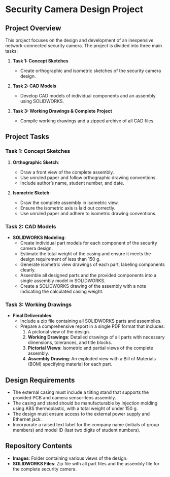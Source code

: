 # Security Camera Design Project

## Project Overview

This project focuses on the design and development of an inexpensive network-connected security camera. The project is divided into three main tasks:

1. **Task 1: Concept Sketches**
   - Create orthographic and isometric sketches of the security camera design.
  
2. **Task 2: CAD Models**
   - Develop CAD models of individual components and an assembly using SOLIDWORKS.

3. **Task 3: Working Drawings & Complete Project**
   - Compile working drawings and a zipped archive of all CAD files.

## Project Tasks

### Task 1: Concept Sketches


1. **Orthographic Sketch**: 
   - Draw a front view of the complete assembly.
   - Use unruled paper and follow orthographic drawing conventions.
   - Include author’s name, student number, and date.
  
2. **Isometric Sketch**: 
   - Draw the complete assembly in isometric view.
   - Ensure the isometric axis is laid out correctly.
   - Use unruled paper and adhere to isometric drawing conventions.
  
### Task 2: CAD Models

- **SOLIDWORKS Modeling**:
  - Create individual part models for each component of the security camera design.
  - Estimate the total weight of the casing and ensure it meets the design requirement of less than 150 g.
  - Generate isometric view drawings of each part, labeling components clearly.
  - Assemble all designed parts and the provided components into a single assembly model in SOLIDWORKS.
  - Create a SOLIDWORKS drawing of the assembly with a note indicating the calculated casing weight.

### Task 3: Working Drawings

- **Final Deliverables**:
  - Include a zip file containing all SOLIDWORKS parts and assemblies.
  - Prepare a comprehensive report in a single PDF format that includes:
    1. A pictorial view of the design.
    3. **Working Drawings**: Detailed drawings of all parts with necessary dimensions, tolerances, and title blocks.
    4. **Pictorial Views**: Isometric and partial views of the complete assembly.
    5. **Assembly Drawing**: An exploded view with a Bill of Materials (BOM) specifying material for each part.

## Design Requirements

- The external casing must include a tilting stand that supports the provided PCB and camera sensor-lens assembly.
- The casing and stand should be manufacturable by injection molding using ABS thermoplastic, with a total weight of under 150 g.
- The design must ensure access to the external power supply and Ethernet jack.
- Incorporate a raised text label for the company name (initials of group members) and model ID (last two digits of student numbers).


## Repository Contents

- **Images**: Folder containing various views of the design.
- **SOLIDWORKS Files**: Zip file with all part files and the assembly file for the complete security camera.
